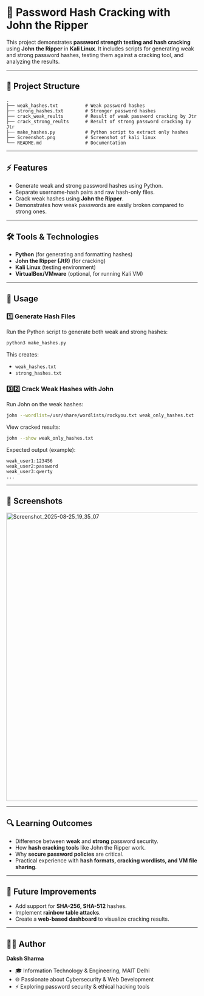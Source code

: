 # 🔐 Password Hash Cracking with John the Ripper

This project demonstrates **password strength testing and hash cracking** using **John the Ripper** in **Kali Linux**.
It includes scripts for generating weak and strong password hashes, testing them against a cracking tool, and analyzing the results.

---

## 📂 Project Structure

```
.
├── weak_hashes.txt          # Weak password hashes
├── strong_hashes.txt        # Stronger password hashes
├── crack_weak_reults        # Result of weak password cracking by Jtr
├── crack_strong_reults      # Result of strong password cracking by Jtr
├── make_hashes.py           # Python script to extract only hashes
├── Screenshot.png           # Screenshot of kali linux
└── README.md                # Documentation
```

---

## ⚡ Features

* Generate weak and strong password hashes using Python.
* Separate username-hash pairs and raw hash-only files.
* Crack weak hashes using **John the Ripper**.
* Demonstrates how weak passwords are easily broken compared to strong ones.

---

## 🛠️ Tools & Technologies

* **Python** (for generating and formatting hashes)
* **John the Ripper (JtR)** (for cracking)
* **Kali Linux** (testing environment)
* **VirtualBox/VMware** (optional, for running Kali VM)

---

## 📜 Usage

### 1️⃣ Generate Hash Files

Run the Python script to generate both weak and strong hashes:

```bash
python3 make_hashes.py
```

This creates:

* `weak_hashes.txt`
* `strong_hashes.txt`

### 3️⃣2️⃣ Crack Weak Hashes with John

Run John on the weak hashes:

```bash
john --wordlist=/usr/share/wordlists/rockyou.txt weak_only_hashes.txt
```

View cracked results:

```bash
john --show weak_only_hashes.txt
```

Expected output (example):

```
weak_user1:123456
weak_user2:password
weak_user3:qwerty
...
```

---

## 📸 Screenshots

<img width="1590" height="760" alt="Screenshot_2025-08-25_19_35_07" src="https://github.com/user-attachments/assets/bc071e60-f610-4b7a-b771-d2dd8d1b3ab8" />


---

## 🔍 Learning Outcomes

* Difference between **weak** and **strong** password security.
* How **hash cracking tools** like John the Ripper work.
* Why **secure password policies** are critical.
* Practical experience with **hash formats, cracking wordlists, and VM file sharing**.

---

## 🚀 Future Improvements

* Add support for **SHA-256, SHA-512** hashes.
* Implement **rainbow table attacks**.
* Create a **web-based dashboard** to visualize cracking results.

---

## 👨‍💻 Author

**Daksh Sharma**

* 🎓 Information Technology & Engineering, MAIT Delhi
* 🌐 Passionate about Cybersecurity & Web Development
* ⚡ Exploring password security & ethical hacking tools
